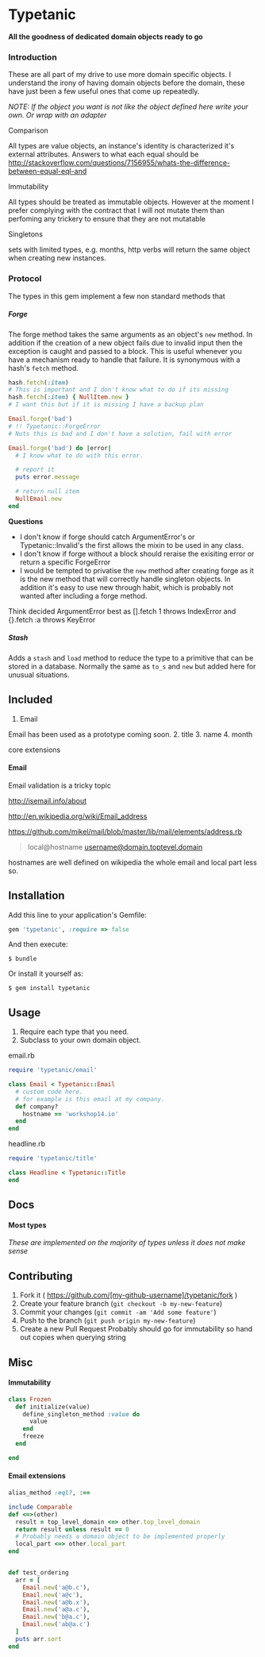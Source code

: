 # Typetanic

**All the goodness of dedicated domain objects ready to go**

### Introduction

These are all part of my drive to use more domain specific objects. I understand the irony of having domain objects before the domain, these have just been a few useful ones that come up repeatedly.

*NOTE: If the object you want is not like the object defined here write your own. Or wrap with an adapter*

Comparison

All types are value objects, an instance's identity is characterized it's external attributes.
Answers to what each equal should be
http://stackoverflow.com/questions/7156955/whats-the-difference-between-equal-eql-and

Immutability

All types should be treated as immutable objects. However at the moment I prefer complying with the contract that I will not mutate them than perfoming any trickery to ensure that they are not mutatable

Singletons

sets with limited types, e.g. months, http verbs will return the same object when creating new instances.

### Protocol
The types in this gem implement a few non standard methods that
##### Forge
The forge method takes the same arguments as an object's `new` method. In addition if the creation of a new object fails due to invalid input then the exception is caught and passed to a block. This is useful whenever you have a mechanism ready to handle that failure. It is synonymous with a hash's `fetch` method.

```rb
hash.fetch(:item)
# This is important and I don't know what to do if its missing
hash.fetch(:item) { NullItem.new }
# I want this but if it is missing I have a backup plan
```

```rb
Email.forge('bad')
# !! Typetanic::ForgeError
# Nuts this is bad and I don't have a solution, fail with error

Email.forge('bad') do |error|
  # I know what to do with this error.

  # report it
  puts error.message

  # return null item
  NullEmail.new
end
```

**Questions**
- I don't know if forge should catch ArgumentError's or Typetanic::Invalid's the first allows the mixin to be used in any class.
- I don't know if forge without a block should reraise the exisiting error or return a specific ForgeError
- I would be tempted to privatise the `new` method after creating forge as it is the new method that will correctly handle singleton objects. In addition it's easy to use new through habit, which is probably not wanted after including a forge method.

Think decided ArgumentError best as [].fetch 1 throws IndexError and {}.fetch :a throws KeyError

##### Stash
Adds a `stash` and `load` method to reduce the type to a primitive that can be stored in a database. Normally the same as `to_s` and `new` but added here for unusual situations.


## Included
1. Email

Email has been used as a prototype coming soon.
2. title
3. name
4. month

core extensions

#### Email
Email validation is a tricky topic

http://isemail.info/about

http://en.wikipedia.org/wiki/Email_address

https://github.com/mikel/mail/blob/master/lib/mail/elements/address.rb

> local@hostname
> username@domain.toptevel.domain

hostnames are well defined on wikipedia
the whole email and local part less so.


## Installation

Add this line to your application's Gemfile:

```ruby
gem 'typetanic', :require => false
```

And then execute:

    $ bundle

Or install it yourself as:

    $ gem install typetanic

## Usage

1. Require each type that you need.
2. Subclass to your own domain object.

email.rb
```rb
require 'typetanic/email'

class Email < Typetanic::Email
  # custom code here.
  # for example is this email at my company.
  def company?
    hostname == 'workshop14.io'
  end
end
```

headline.rb
```rb
require 'typetanic/title'

class Headline < Typetanic::Title
end
```

## Docs
#### Most types
*These are implemented on the majority of types unless it does not make sense*

## Contributing

1. Fork it ( https://github.com/[my-github-username]/typetanic/fork )
2. Create your feature branch (`git checkout -b my-new-feature`)
3. Commit your changes (`git commit -am 'Add some feature'`)
4. Push to the branch (`git push origin my-new-feature`)
5. Create a new Pull Request
Probably should go for immutability so hand out copies when querying string

## Misc

#### Immutability
```rb
class Frozen
  def initialize(value)
    define_singleton_method :value do
      value
    end
    freeze
  end

end
```

#### Email extensions

```rb
alias_method :eql?, :==

include Comparable
def <=>(other)
  result = top_level_domain <=> other.top_level_domain
  return result unless result == 0
  # Probably needs a domain object to be implemented properly
  local_part <=> other.local_part
end


def test_ordering
  arr = [
    Email.new('a@b.c'),
    Email.new('a@c'),
    Email.new('a@b.x'),
    Email.new('a@a.c'),
    Email.new('b@a.c'),
    Email.new('ab@a.c')
  ]
  puts arr.sort
end
```
